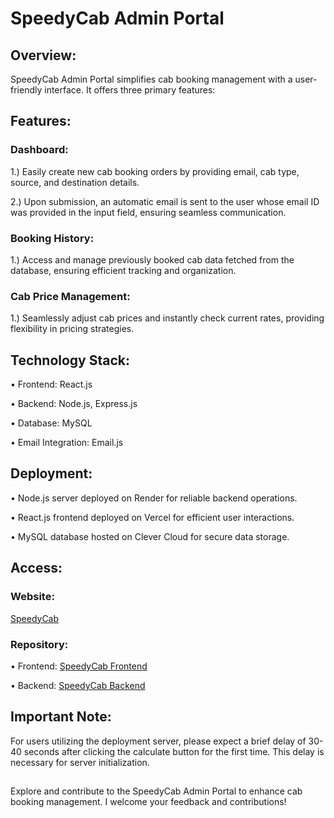 # SpeedyCab Admin Portal
## Overview:
  SpeedyCab Admin Portal simplifies cab booking management with a user-friendly interface. It offers three primary features:
## Features:

### Dashboard:

1.) Easily create new cab booking orders by providing email, cab type, source, and destination details.

2.) Upon submission, an automatic email is sent to the user whose email ID was provided in the input field, ensuring seamless communication.

### Booking History:
1.) Access and manage previously booked cab data fetched from the database, ensuring efficient tracking and organization.

### Cab Price Management:

1.) Seamlessly adjust cab prices and instantly check current rates, providing flexibility in pricing strategies.

## Technology Stack:
• Frontend: React.js

• Backend: Node.js, Express.js

• Database: MySQL

• Email Integration: Email.js
## Deployment:

• Node.js server deployed on Render for reliable backend operations.

• React.js frontend deployed on Vercel for efficient user interactions.

• MySQL database hosted on Clever Cloud for secure data storage.
## Access:
### Website:
  [SpeedyCab](https://cab-frontend-seven.vercel.app/)
### Repository:

  • Frontend: [SpeedyCab Frontend](https://github.com/himanshu9699/cab-frontend)

  • Backend:  [SpeedyCab Backend](https://github.com/himanshu9699/cab-backend)

## Important Note:

For users utilizing the deployment server, please expect a brief delay of 30-40 seconds after clicking the calculate button for the first time. This delay is necessary for server initialization.
##
Explore and contribute to the SpeedyCab Admin Portal to enhance cab booking management. I welcome your feedback and contributions!
